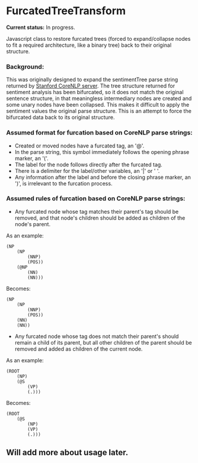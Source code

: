 # FurcatedTreeTransform
**Current status:** In progress.

Javascript class to restore furcated trees (forced to expand/collapse nodes to fit a required architecture, like a binary tree) back to their original structure.


### Background:
This was originally designed to expand the sentimentTree parse string returned by [Stanford CoreNLP server](https://stanfordnlp.github.io/CoreNLP/corenlp-server.html). The tree structure returned for sentiment analysis has been bifurcated, so it does not match the original sentence structure, in that meaningless intermediary nodes are created and some unary nodes have been collapsed. This makes it difficult to apply the sentiment values the original parse structure. This is an attempt to force the bifurcated data back to its original structure.

### Assumed format for furcation based on CoreNLP parse strings:
* Created or moved nodes have a furcated tag, an '@'.
* In the parse string, this symbol immediately follows the opening phrase marker, an '('.
* The label for the node follows directly after the furcated tag.
* There is a delimiter for the label/other variables, an '|' or ' '.
* Any information after the label and before the closing phrase marker, an ')', is irrelevant to the furcation process.

### Assumed rules of furcation based on CoreNLP parse strings:
* Any furcated node whose tag matches their parent's tag should be removed, and that node's children should be added as children of the node's parent.

As an example:
```
(NP
    (NP
        (NNP)
        (POS))
    (@NP
        (NN)
        (NN)))
```
Becomes:
```
(NP
    (NP
        (NNP)
        (POS))
    (NN)
    (NN))
```
* Any furcated node whose tag does not match their parent's should remain a child of its parent, but all other children of the parent should be removed and added as children of the current node.

As an example:
```
(ROOT
    (NP)
    (@S
        (VP)
        (.)))
```
Becomes:
```
(ROOT
    (@S
        (NP)
        (VP)
        (.)))
```
## Will add more about usage later.

